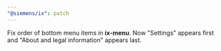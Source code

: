```yaml
---
"@siemens/ix": patch
---
```


Fix order of bottom menu items in __ix-menu__. Now "Settings" appears first and "About and legal information" appears last.
